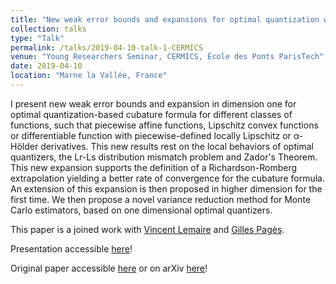 ```yaml
---
title: "New weak error bounds and expansions for optimal quantization with Applications"
collection: talks
type: "Talk"
permalink: /talks/2019-04-10-talk-1-CERMICS
venue: "Young Researchers Seminar, CERMICS, École des Ponts ParisTech"
date: 2019-04-10
location: "Marne la Vallée, France"
---
```


I present new weak error bounds and expansion in dimension one for optimal quantization-based cubature formula for different classes of functions, such that piecewise affine functions, Lipschitz convex functions or differentiable function with piecewise-defined locally Lipschitz or α-Hölder derivatives. This new results rest on the local behaviors of optimal quantizers, the Lr-Ls distribution mismatch problem and Zador's Theorem. This new expansion supports the definition of a Richardson-Romberg extrapolation yielding a better rate of convergence for the cubature formula. An extension of this expansion is then proposed in higher dimension for the first time. We then propose a novel variance reduction method for Monte Carlo estimators, based on one dimensional optimal quantizers.

This paper is a joined work with [Vincent Lemaire](https://www.lpsm.paris/pageperso/lemaire/) and [Gilles Pagès](http://www.lpsm.paris/dw/doku.php?id=users:pages:index).

Presentation accessible [here](https://montest.github.io/files/presentation_newerrorbound.pdf)!

Original paper accessible [here](https://montest.github.io/files/NewErrorBound.pdf) or on arXiv [here](https://arxiv.org/abs/1903.10330)!
